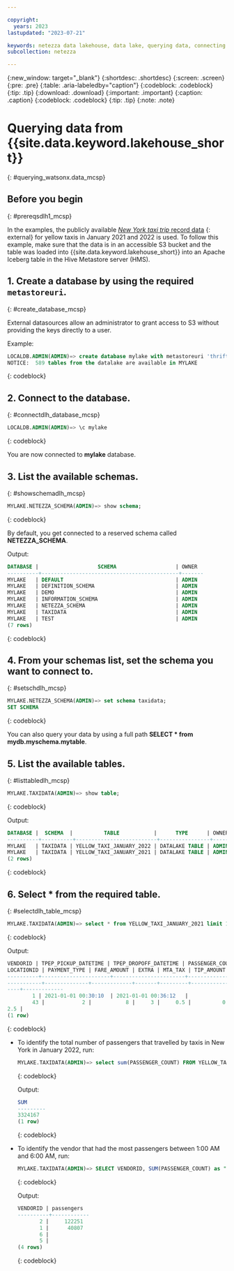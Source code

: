 ```yaml
---

copyright:
  years: 2023
lastupdated: "2023-07-21"

keywords: netezza data lakehouse, data lake, querying data, connecting to a metastore, netezza watsonx.data
subcollection: netezza

---
```


{:new_window: target="_blank"}
{:shortdesc: .shortdesc}
{:screen: .screen}
{:pre: .pre}
{:table: .aria-labeledby="caption"}
{:codeblock: .codeblock}
{:tip: .tip}
{:download: .download}
{:important: .important}
{:caption: .caption}
{:codeblock: .codeblock}
{:tip: .tip}
{:note: .note}

# Querying data from {{site.data.keyword.lakehouse_short}}
{: #querying_watsonx.data_mcsp}

## Before you begin
{: #prereqsdlh1_mcsp}

In the examples, the publicly available [*New York taxi trip* record data](https://www.nyc.gov:443/site/tlc/about/tlc-trip-record-data.page) {: external} for yellow taxis in January 2021 and 2022 is used. To follow this example, make sure that the data is in an accessible S3 bucket and the table was loaded into {{site.data.keyword.lakehouse_short}} into an Apache Iceberg table in the Hive Metastore server (HMS).

## 1. Create a database by using the required `metastoreuri`.
{: #create_database_mcsp}

External datasources allow an administrator to grant access to S3 without providing the keys directly to a user.

Example:

```sql
LOCALDB.ADMIN(ADMIN)=> create database mylake with metastoreuri 'thrift://mymetastoreserverhostname:9083' catalogtype 'hive' on awss3 using ( ACCESSKEYID 'xxxx' SECRETACCESSKEY 'xxxx' BUCKET 'example-bucket' REGION 'us-east-1');
NOTICE:  589 tables from the datalake are available in MYLAKE
```
{: codeblock}

## 2. Connect to the database.
{: #connectdlh_database_mcsp}

```sql
LOCALDB.ADMIN(ADMIN)=> \c mylake
```
{: codeblock}

You are now connected to **mylake** database.

## 3. List the available schemas.
{: #showschemadlh_mcsp}

```sql
MYLAKE.NETEZZA_SCHEMA(ADMIN)=> show schema;
```
{: codeblock}

By default, you get connected to a reserved schema called **NETEZZA_SCHEMA**.

Output:

```sql
DATABASE |                   SCHEMA                   | OWNER
----------+--------------------------------------------+-------
MYLAKE   | DEFAULT                                    | ADMIN
MYLAKE   | DEFINITION_SCHEMA                          | ADMIN
MYLAKE   | DEMO                                       | ADMIN
MYLAKE   | INFORMATION_SCHEMA                         | ADMIN
MYLAKE   | NETEZZA_SCHEMA                             | ADMIN
MYLAKE   | TAXIDATA                                   | ADMIN
MYLAKE   | TEST                                       | ADMIN
(7 rows)
```
{: codeblock}

## 4. From your schemas list, set the schema you want to connect to.
{: #setschdlh_mcsp}

```sql
MYLAKE.NETEZZA_SCHEMA(ADMIN)=> set schema taxidata;
SET SCHEMA
```
{: codeblock}

You can also query your data by using a full path **SELECT * from mydb.myschema.mytable**.

## 5. List the available tables.
{: #listtabledlh_mcsp}

```sql
MYLAKE.TAXIDATA(ADMIN)=> show table;
```
{: codeblock}

Output:

```sql
DATABASE |  SCHEMA  |          TABLE           |      TYPE      | OWNER
----------+----------+--------------------------+----------------+-------
MYLAKE   | TAXIDATA | YELLOW_TAXI_JANUARY_2022 | DATALAKE TABLE | ADMIN
MYLAKE   | TAXIDATA | YELLOW_TAXI_JANUARY_2021 | DATALAKE TABLE | ADMIN
(2 rows)
```
{: codeblock}

## 6. **Select * from** the required table.
{: #selectdlh_table_mcsp}

```sql
MYLAKE.TAXIDATA(ADMIN)=> select * from YELLOW_TAXI_JANUARY_2021 limit 1;
```
{: codeblock}

Output:

```sql
VENDORID | TPEP_PICKUP_DATETIME | TPEP_DROPOFF_DATETIME | PASSENGER_COUNT | TRIP_DISTANCE | RATECODEID | STORE_AND_FWD_FLAG | PULOCATIONID | DO
LOCATIONID | PAYMENT_TYPE | FARE_AMOUNT | EXTRA | MTA_TAX | TIP_AMOUNT | TOLLS_AMOUNT | IMPROVEMENT_SURCHARGE | TOTAL_AMOUNT | CONGESTION_SURCHARGE |AIRPORT_FEE
----------+----------------------+-----------------------+-----------------+---------------+------------+--------------------+--------------+---
-----------+--------------+-------------+-------+---------+------------+--------------+-----------------------+--------------+------------------
----+-------------
        1 | 2021-01-01 00:30:10  | 2021-01-01 00:36:12   |               1 |           2.1 |          1 | N                  |          142 |   
        43 |            2 |           8 |     3 |     0.5 |          0 |            0 |                   0.3 |         11.8 |                  
2.5 |            
(1 row)
```
{: codeblock}

- To identify the total number of passengers that travelled by taxis in New York in January 2022, run:

   ```sql
   MYLAKE.TAXIDATA(ADMIN)=> select sum(PASSENGER_COUNT) FROM YELLOW_TAXI_JANUARY_2022;
   ```
   {: codeblock}

   Output:

   ```sql
   SUM   
   ---------
   3324167
   (1 row)
   ```
   {: codeblock}

- To identify the vendor that had the most passengers between 1:00 AM and 6:00 AM, run:

   ```sql
   MYLAKE.TAXIDATA(ADMIN)=> SELECT VENDORID, SUM(PASSENGER_COUNT) as "passengers" FROM YELLOW_TAXI_JANUARY_2022 WHERE TPEP_PICKUP_DATETIME::time > '1:00am'AND "TPEP_PICKUP_DATETIME"::time < '6:00am' GROUP BY VENDORID;
   ```
   {: codeblock}

   Output:

   ```sql
   VENDORID | passengers
   ----------+------------
          2 |     122251
          1 |      40807
          6 |           
          5 |           
   (4 rows)
   ```
   {: codeblock}
